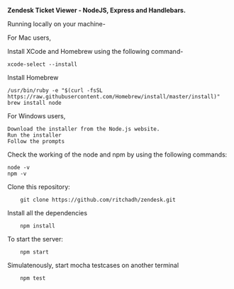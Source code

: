 **Zendesk Ticket Viewer - NodeJS, Express and Handlebars.**

Running locally on your machine-

For Mac users,

Install XCode and Homebrew using the following command-

```
xcode-select --install
```

Install Homebrew

```
/usr/bin/ruby -e "$(curl -fsSL https://raw.githubusercontent.com/Homebrew/install/master/install)"
brew install node
```

For Windows users,

```
Download the installer from the Node.js website.
Run the installer
Follow the prompts
```

Check the working of the node and npm by using the following commands:
```
node -v
npm -v
```

Clone this repository:
```
    git clone https://github.com/ritchadh/zendesk.git
```

Install all the dependencies
```
    npm install
```

To start the server:
```
    npm start
```

Simulatenously, start mocha testcases on another terminal
```
    npm test
```
